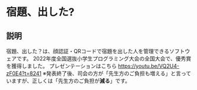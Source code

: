 # 宿題、出した?
## 説明
宿題、出した？は、顔認証・QRコードで宿題を出した人を管理できるソフトウェアです。
2022年度全国選抜小学生プログラミング大会の全国大会で、優秀賞を獲得しました。
プレゼンテーションはこちら
https://youtu.be/VQ2U4-zF0E4?t=8241
※発表終了後、司会の方が「先生方のご負担も増える」と言っていますが、正しくは「先生方のご負担が**減る**」です。
